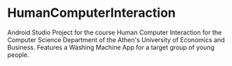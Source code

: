 # HumanComputerInteraction

Android Studio Project for the course Human Computer Interaction for the Computer Science Department of the Athen's University of Economics and Business. Features a Washing Machine App for a target group of young people.
